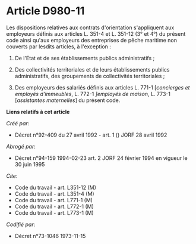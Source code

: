 # Article D980-11

Les dispositions relatives aux contrats d'orientation s'appliquent aux employeurs définis aux articles L. 351-4 et L. 351-12
(3° et 4°) du présent code ainsi qu'aux employeurs des entreprises de pêche maritime non couverts par lesdits articles, à
l'exception :

1. De l'Etat et de ses établissements publics administratifs ;

2. Des collectivités territoriales et de leurs établissements publics administratifs, des groupements de collectivités
territoriales ;

3. Des employeurs des salariés définis aux articles L. 771-1 [*concierges et employés d'immeubles*, L. 772-1 *]employés de
maison*, L. 773-1 [*assistantes maternelles*] du présent code.

**Liens relatifs à cet article**

_Créé par_:

  - Décret n°92-409 du 27 avril 1992 - art. 1 () JORF 28 avril 1992

_Abrogé par_:

  - Décret n°94-159 1994-02-23 art. 2 JORF 24 février 1994 en vigueur le 30 juin 1995

_Cite_:

  - Code du travail - art. L351-12 (M)
  - Code du travail - art. L351-4 (M)
  - Code du travail - art. L771-1 (M)
  - Code du travail - art. L772-1 (M)
  - Code du travail - art. L773-1 (M)

_Codifié par_:

  - Décret n°73-1046 1973-11-15
